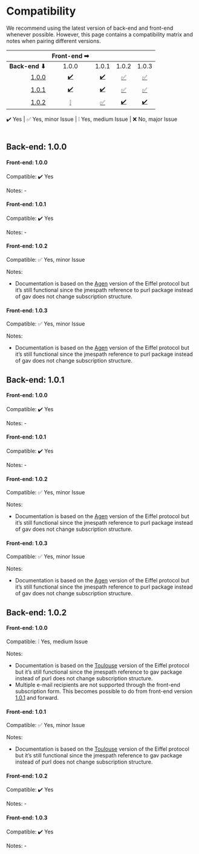 # Compatibility

We recommend using the latest version of back-end and front-end whenever possible. However, this page contains a compatibility matrix and notes when pairing different versions.

|                      |Front-end ➡           |                      |                      |                      |
|---------------------:|:--------------------:|:--------------------:|:--------------------:|:--------------------:|
|**Back-end ⬇**        |                 1.0.0|                 1.0.1|                 1.0.2|                 1.0.3|
|[1.0.0](#back-end-100)|[✔️️](#front-end-100)   |[✔️️](#front-end-101)   |[✅](#front-end-102)  |[✅](#front-end-103)  |
|[1.0.1](#back-end-101)|[✔️️](#front-end-100-1) |[✔️️](#front-end-101-1) |[✅](#front-end-102-1)|[✅](#front-end-103-1)|
|[1.0.2](#back-end-102)|[❕](#front-end-100-2)|[✅](#front-end-101-2)|[✔️️](#front-end-102-2) |[✔️️](#front-end-103-2) |

✔️️ Yes | ✅ Yes, minor Issue | ❕ Yes, medium Issue | ❌ No, major Issue
<br>
<br>
## Back-end: 1.0.0
#### Front-end: 1.0.0
Compatible: ✔️️ Yes

Notes: -

#### Front-end: 1.0.1
Compatible: ✔️️ Yes

Notes: -

#### Front-end: 1.0.2
Compatible: ✅ Yes, minor Issue

Notes:
- Documentation is based on the [Agen](https://github.com/eiffel-community/eiffel/blob/master/eiffel-syntax-and-usage/versioning.md#versioning) version of the Eiffel protocol but it’s still functional since the jmespath reference to purl package instead of gav does not change subscription structure.

#### Front-end: 1.0.3
Compatible: ✅ Yes, minor Issue

Notes:
- Documentation is based on the [Agen](https://github.com/eiffel-community/eiffel/blob/master/eiffel-syntax-and-usage/versioning.md#versioning) version of the Eiffel protocol but it’s still functional since the jmespath reference to purl package instead of gav does not change subscription structure.

## Back-end: 1.0.1
#### Front-end: 1.0.0
Compatible: ✔️️ Yes

Notes: -

#### Front-end: 1.0.1
Compatible: ✔️️ Yes

Notes: -

#### Front-end: 1.0.2
Compatible: ✅ Yes, minor Issue

Notes:
- Documentation is based on the [Agen](https://github.com/eiffel-community/eiffel/blob/master/eiffel-syntax-and-usage/versioning.md#versioning) version of the Eiffel protocol but it’s still functional since the jmespath reference to purl package instead of gav does not change subscription structure.

#### Front-end: 1.0.3
Compatible: ✅ Yes, minor Issue

Notes:
- Documentation is based on the [Agen](https://github.com/eiffel-community/eiffel/blob/master/eiffel-syntax-and-usage/versioning.md#versioning) version of the Eiffel protocol but it’s still functional since the jmespath reference to purl package instead of gav does not change subscription structure.

## Back-end: 1.0.2
#### Front-end: 1.0.0
Compatible: ❕ Yes, medium Issue

Notes:
- Documentation is based on the [Toulouse](https://github.com/eiffel-community/eiffel/blob/master/eiffel-syntax-and-usage/versioning.md#versioning) version of the Eiffel protocol but it’s still functional since the jmespath reference to gav package instead of purl does not change subscription structure.
- Multiple e-mail recipients are not supported through the front-end subscription form. This becomes possible to do from front-end version [1.0.1](https://github.com/eiffel-community/eiffel-intelligence-frontend/releases/tag/1.0.1) and forward.

#### Front-end: 1.0.1
Compatible: ✅ Yes, minor Issue

Notes:
- Documentation is based on the [Toulouse](https://github.com/eiffel-community/eiffel/blob/master/eiffel-syntax-and-usage/versioning.md#versioning) version of the Eiffel protocol but it’s still functional since the jmespath reference to gav package instead of purl does not change subscription structure.

#### Front-end: 1.0.2
Compatible: ✔️️ Yes

Notes: -

#### Front-end: 1.0.3
Compatible: ✔️️ Yes

Notes: -